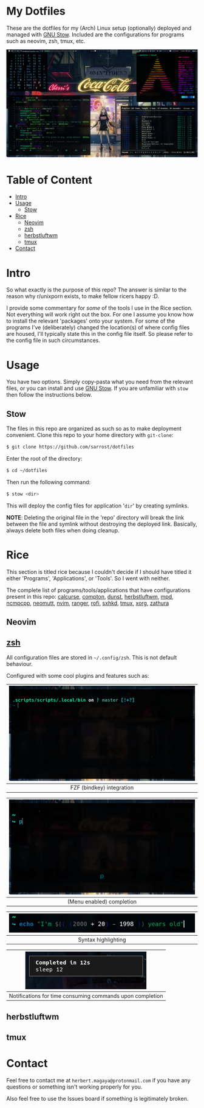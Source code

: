 # My Dotfiles
These are the dotfiles for my (Arch) Linux setup (optionally) deployed and managed with [GNU Stow](https://www.gnu.org/software/stow/). Included are the configurations for programs such as neovim, zsh, tmux, etc.

![Desktop Preview](previews/desktop.png "Desktop Preview")

# Table of Content
<!-- vim-markdown-toc GFM -->

* [Intro](#intro)
* [Usage](#usage)
	* [Stow](#stow)
* [Rice](#rice)
	* [Neovim](#neovim)
	* [zsh](#zsh)
	* [herbstluftwm](#herbstluftwm)
	* [tmux](#tmux)
* [Contact](#contact)

<!-- vim-markdown-toc -->

# Intro

So what exactly is the purpose of this repo? The answer is similar to the reason why r/unixporn exists, to make fellow ricers happy :D.  

I provide some commentary for _some_ of the tools I use in the Rice section. Not everything will work right out the box. For one I assume you know how to install the relevant 'packages' onto your system. For some of the programs I've (deliberately) changed the location(s) of where config files are housed, I'll typically state this in the config file itself. So please refer to the config file in such circumstances.

# Usage

You have two options. Simply copy-pasta what you need from the relevant files, or you can install and use [GNU Stow](https://www.gnu.org/software/stow/). If you are unfamiliar with `stow` then follow the instructions below.

## Stow
The files in this repo are organized as such so as to make deployment convenient. Clone this repo to your home directory with `git-clone`:

```bash
$ git clone https://github.com/sarrost/dotfiles
```

Enter the root of the directory:

```bash
$ cd ~/dotfiles
```

Then run the following command:

```bash
$ stow <dir>
```

This will deploy the config files for application '`dir`' by creating symlinks.

__NOTE__: Deleting the original file in the 'repo' directory will break the link between the file and symlink without destroying the deployed link. Basically, always delete both files when doing cleanup.

# Rice

This section is titled rice because I couldn't decide if I should have titled it either 'Programs', 'Applications', or 'Tools'. So I went with neither.  

The complete list of programs/tools/applications that have 
configurations present in this repo: 
[calcurse](https://calcurse.org/), 
[compton](https://github.com/chjj/compton), 
[dunst](https://dunst-project.org/), 
[herbstluftwm](https://herbstluftwm.org/), 
[mpd](https://www.musicpd.org/), 
[ncmpcpp](https://rybczak.net/ncmpcpp/), 
[neomutt](https://neomutt.org/), 
[nvim](https://neovim.io/), 
[ranger](https://ranger.github.io/), 
[rofi](https://github.com/davatorium/rofi), 
[sxhkd](https://github.com/baskerville/sxhkd), 
[tmux](https://github.com/tmux/tmux/wiki), 
[xorg](https://www.x.org/wiki/), 
[zathura](https://pwmt.org/projects/zathura/)

## Neovim

## [zsh](https://www.zsh.org/)


All configuration files are stored in `~/.config/zsh`. This 
is not default behaviour.

Configured with some cool plugins and features such as:

|![zsh FZF](previews/zsh-fzf-integration.gif "zsh FZF")|
|:--:| 
| FZF (bindkey) integration |

|![Menu completion](previews/zsh-menu-complete.gif "Menu completion")|
|:--:| 
| (Menu enabled) completion |

|![Syntax highlighting](previews/zsh-syntax-highlighting.png "Syntax highlighting")|
|:--:| 
| Syntax highlighting |

|![zsh notifications](previews/zsh-notification.png "zsh notifications")|
|:--:| 
| Notifications for time consuming commands upon completion |

## herbstluftwm

## tmux

# Contact

Feel free to contact me at `herbert.magaya@protonmail.com` 
if you have any questions or something isn't working 
properly for you.

Also feel free to use the Issues board if something is
legitimately broken.
